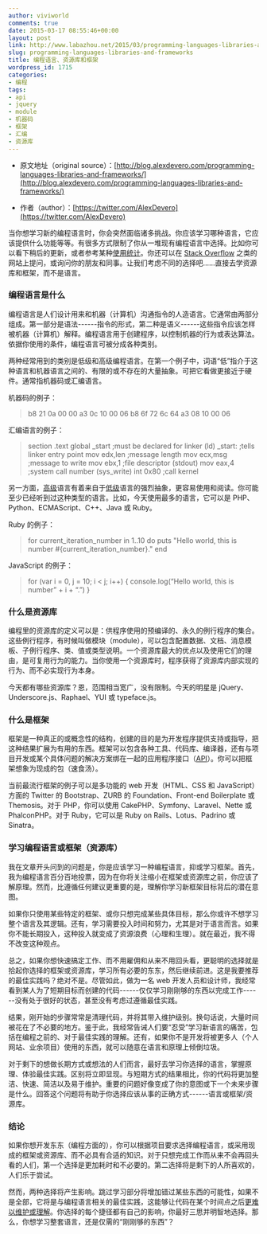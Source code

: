 ```yaml
---
author: viviworld
comments: true
date: 2015-03-17 08:55:46+00:00
layout: post
link: http://www.labazhou.net/2015/03/programming-languages-libraries-and-frameworks/
slug: programming-languages-libraries-and-frameworks
title: 编程语言、资源库和框架
wordpress_id: 1715
categories:
- 编程
tags:
- api
- jquery
- module
- 机器码
- 框架
- 汇编
- 资源库
---
```



	
  * 原文地址（original source）：[http://blog.alexdevero.com/programming-languages-libraries-and-frameworks/](http://blog.alexdevero.com/programming-languages-libraries-and-frameworks/)

	
  * 作者（author）：[https://twitter.com/AlexDevero](https://twitter.com/AlexDevero)


当你想学习新的编程语言时，你会突然面临诸多挑战。你应该学习哪种语言，它应该提供什么功能等等。有很多方式限制了你从一堆现有编程语言中选择。比如你可以看下稍后的更新，或者参考某种[使用统计](http://githut.info/)。你还可以在 [Stack Overflow](http://stackoverflow.com/) 之类的网站上提问，或询问你的朋友和同事。让我们考虑不同的选择吧……直接去学资源库和框架，而不是语言。


### 编程语言是什么


编程语言是人们设计用来和机器（计算机）沟通指令的人造语言。它通常由两部分组成。第一部分是语法------指令的形式，第二种是语义------这些指令应该怎样被机器（计算机）解释。编程语言用于创建程序，以控制机器的行为或表达算法。依据你使用的条件，编程语言可被分成各种类别。

两种经常用到的类别是低级和高级编程语言。在第一个例子中，词语“低”指介于这种语言和机器语言之间的、有限的或不存在的大量抽象。可把它看做更接近于硬件。通常指机器码或汇编语言。

机器码的例子：


<blockquote>b8 21 0a 00 00
a3 0c 10 00 06
b8 6f 72 6c 64
a3 08 10 00 06</blockquote>


汇编语言的例子：


<blockquote>section .text
global _start ;must be declared for linker (ld)
_start: ;tells linker entry point
mov edx,len ;message length
mov ecx,msg ;message to write
mov ebx,1 ;file descriptor (stdout)
mov eax,4 ;system call number (sys_write)
int 0x80 ;call kernel</blockquote>


另一方面，[高级](http://en.wikipedia.org/wiki/High-level_programming_language)语言有着来自于[低级](http://en.wikipedia.org/wiki/Low-level_programming_language)语言的强烈抽象，更容易使用和阅读。你可能至少已经听到过这种类型的语言。比如，今天使用最多的语言，它可以是 PHP、Python、ECMAScript、C++、Java 或 Ruby。

Ruby 的例子：


<blockquote>for current_iteration_number in 1..10 do
puts "Hello world, this is number #{current_iteration_number}."
end</blockquote>


JavaScript 的例子：


<blockquote>for (var i = 0, j = 10; i < j; i++) {
console.log(“Hello world, this is number” + i + “.”)
}</blockquote>




### 什么是资源库


编程里的资源库的定义可以是：供程序使用的预编译的、永久的例行程序的集合。这些例行程序，有时候叫做模块（module），可以包含配置数据、文档、消息模板、子例行程序、类、值或类型说明。一个资源库最大的优点以及使用它们的理由，是可复用行为的能力。当你使用一个资源库时，程序获得了资源库内部实现的行为、而不必实现行为本身。

今天都有哪些资源库？恩，范围相当宽广，没有限制。今天的明星是 jQuery、Underscore.js、Raphael、YUI 或 typeface.js。


### 什么是框架


框架是一种真正的或概念性的结构，创建的目的是为开发程序提供支持或指导，把这种结果扩展为有用的东西。框架可以包含各种工具、代码库、编译器，还有与项目开发或某个具体问题的解决方案绑在一起的应用程序接口（[API](http://blog.alexdevero.com/introduction-to-apis/)）。你可以把框架想象为现成的包（速食汤）。

当前最流行框架的例子可以是多功能的 web 开发（HTML、CSS 和 JavaScript）方面的 Twitter 的 Bootstrap、ZURB 的 Foundation、Front-end Boilerplate 或 Themosis。对于 PHP，你可以使用 CakePHP、Symfony、Laravel、Nette 或 PhalconPHP。对于 Ruby，它可以是 Ruby on Rails、Lotus、Padrino 或 Sinatra。


### 学习编程语言或框架（资源库）


我在文章开头问到的问题是，你是应该学习一种编程语言，抑或学习框架。首先，我为编程语言百分百地投票，因为在你将关注缩小在框架或资源库之前，你应该了解原理。然而，比遵循任何建议更重要的是，理解你学习新框架目标背后的潜在意图。

如果你只使用某些特定的框架、或你只想完成某些具体目标，那么你或许不想学习整个语言及其逻辑。还有，学习需要投入时间和努力，尤其是对于语言而言。如果你不能长期投入，这种投入就变成了资源浪费（心理和生理）。就在最近，我不得不改变这种观点。

总之，如果你想快速搞定工作、而不用雇佣和从来不用回头看，更聪明的选择就是拾起你选择的框架或资源库，学习所有必要的东东，然后继续前进。这是我要推荐的最佳实践吗？绝对不是。尽管如此，做为一名 web 开发人员和设计师，我经常看到某人为了短期目标而创建的代码------仅仅学习刚刚够的东西以完成工作------没有处于很好的状态，甚至没有考虑过遵循最佳实践。

结果，刚开始的步骤常常是清理代码，并将其带入维护级别。换句话说，大量时间被花在了不必要的地方。鉴于此，我经常告诫人们要“忍受”学习新语言的痛苦，包括在编程之前的、对于最佳实践的理解。还有，如果你不是开发将被更多人（个人网站、业余项目）使用的东西，就可以随意在语言和原理上倾倒垃圾。

对于剩下的想做长期方式或想法的人们而言，最好去学习你选择的语言，掌握原理、体验最佳实践。区别将立即显现。与短期方式的结果相比，你的代码将更加整洁、快速、简洁以及易于维护。重要的问题好像变成了你的意图或下一个未来步骤是什么。回答这个问题将有助于你选择应该从事的正确方式------语言或框架/资源库。


### 结论


如果你想开发东东（编程方面的），你可以根据项目要求选择编程语言，或采用现成的框架或资源库、而不必具有合适的知识。对于只想完成工作而从来不会再回头看的人们，第一个选择是更加耗时和不必要的。第二选择将是剩下的人所喜欢的，人们乐于尝试。

然而，两种选择将产生影响。跳过学习部分将增加错过某些东西的可能性，如果不是全部，它将是与编程语言相关的最佳实践，这能够让代码在某个时间点之后[更难以维护或理解](http://www.labazhou.net/2014/11/why-your-code-is-so-hard-to-understand/)。你选择的每个捷径都有自己的影响，你最好三思并明智地选择。那么，你想学习整套语言，还是仅需的“刚刚够的东西”？
